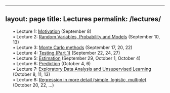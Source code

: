 
---
layout: page
title: Lectures
permalink: /lectures/
---

<style>
ul{counter-reset: item;list-style-type:none;}
ul li:before{content:'• Lecture 'counter(item, decimal)': ';counter-increment:item;}
</style>

 - [Motivation](../lecs/01) (September 8)
 - [Random Variables, Probability and Models](../lecs/02) (September 10, 13)
 - [Monte Carlo methods](../lecs/03) (September 17, 20, 22)
 - [Testing (Part 1)](../lecs/04) (September 22, 24, 27)
 - [Estimation](../lecs/05) (September 29, October 1, October 4)
 - [Prediction](../lecs/06) (October 4, 6)
 - [Exploratory Data Analysis and Unsupervised Learning](../lecs/07) (October 8, 11, 13)
 - [Regression in more detail (simple, logistic, multiple)](../lecs/08) (October 20, 22, ...)
